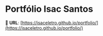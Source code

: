 # Portfólio Isac Santos
🔗 **URL**: [https://isaceletro.github.io/portfolio/](https://isaceletro.github.io/portfolio/)
